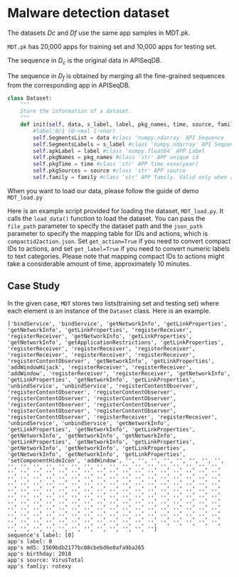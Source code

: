 # Malware detection dataset

The datasets $Dc$ and $Df$ use the same app samples in MDT.pk.

`MDT.pk` has 20,000 apps for training set and 10,000 apps for testing set.

The sequence in $D_c$ is the original data in APISeqDB.

The sequence in $D_f$ is obtained by merging all the fine-grained sequences from the corresponding app in APISeqDB.


```python
class Dataset:
    """
    Store the information of a dataset.
    """
    def init(self, data, s_label, label, pkg_names, time, source, family):
        #label:0/1 (0->mal 1->nor)
        self.SegmentsList = data #class 'numpy.ndarray' API Sequence
        self.SegmentsLabels = s_label #class 'numpy.ndarray' API Sequence Labels
        self.apkLabel = label #class 'numpy.float64' APP Label
        self.pkgNames = pkg_names #class 'str' APP unique id
        self.pkgTime = time #class 'str' APP time xxxx(year)
        self.pkgSources = source #class 'str' APP source
        self.family = family #class 'str' APP family. Valid only when apkLabel == 0
```

When you want to load our data, please follow the guide of demo `MDT_load.py`

Here is an example script provided for loading the dataset, `MDT_load.py`. It calls the `load_data()` function to load the dataset. You can pass the `file_path` parameter to specify the dataset path and the `json_path` parameter to specify the mapping table for IDs and actions, which is `compactid2action.json`. Set `get_action=True` if you need to convert compact IDs to actions, and set `get_label=True` if you need to convert numeric labels to text categories. Please note that mapping compact IDs to actions might take a considerable amount of time, approximately 10 minutes.

## Case Study

In the given case, `MDT` stores two lists(training set and testing set) where each element is an instance of the `Dataset` class. Here is an example.

```shell
['bindService', 'bindService', 'getNetworkInfo', 'getLinkProperties', 'getNetworkInfo', 'getLinkProperties', 'registerReceiver', 'registerReceiver', 'getNetworkInfo', 'getLinkProperties', 'getNetworkInfo', 'getApplicationRestrictions', 'getLinkProperties', 'registerReceiver', 'registerReceiver', 'registerReceiver', 'registerReceiver', 'registerReceiver', 'registerReceiver', 'registerContentObserver', 'getNetworkInfo', 'getLinkProperties', 'addWindowHijack', 'registerReceiver', 'registerReceiver', 'addWindow', 'registerReceiver', 'registerReceiver', 'getNetworkInfo', 'getLinkProperties', 'getNetworkInfo', 'getLinkProperties', 'unbindService', 'unbindService', 'registerContentObserver', 'registerContentObserver', 'registerContentObserver', 'registerContentObserver', 'registerContentObserver', 'registerContentObserver', 'registerContentObserver', 'registerContentObserver', 'registerContentObserver', 'registerContentObserver', 'registerReceiver', 'registerReceiver', 'unbindService', 'unbindService', 'getNetworkInfo', 'getLinkProperties', 'getNetworkInfo', 'getLinkProperties', 'getNetworkInfo', 'getNetworkInfo', 'getNetworkInfo', 'getLinkProperties', 'getNetworkInfo', 'getLinkProperties', 'getNetworkInfo', 'getNetworkInfo', 'getLinkProperties', 'getNetworkInfo', 'getNetworkInfo', 'getLinkProperties', 'setComponentHideIcon', 'addWindow', '', '', '', '', '', '', '', '', '', '', '', '', '', '', '', '', '', '', '', '', '', '', '', '', '', '', '', '', '', '', '', '', '', '', '', '', '', '', '', '', '', '', '', '', '', '', '', '', '', '', '', '', '', '', '', '', '', '', '', '', '', '', '', '', '', '', '', '', '', '', '', '', '', '', '', '', '', '', '', '', '', '', '', '', '', '', '', '', '', '', '', '', '', '', '', '', '', '', '', '', '', '', '', '', '', '', '', '', '', '', '', '', '', '', '', '', '', '', '', '', '', '', '', '', '', '', '', '', '', '', '', '', '', '', '', '', '', '', '', '', '', '', '', '', '', '', '', '', '', '', '', '', '', '', '', '', '', '', '', '', '', '', '', '', '', '', '', '', '', '', '', '', '', '', '', '', '', '', '', '', '', '', '', '', '', '', '', '', '', '']
sequence's label: [0]
app's label: 0
app's md5: 1569bdb2177bc08cbebd6e0afa9ba265
app's birthday: 2018
app's source: VirusTotal
app's famliy: rotexy
```

